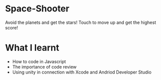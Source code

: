 # Space-Shooter

Avoid the planets and get the stars! Touch to move up and get the highest score!

# What I learnt

- How to code in Javascript
- The importance of code review
- Using unity in connection with Xcode and Andriod Developer Studio
